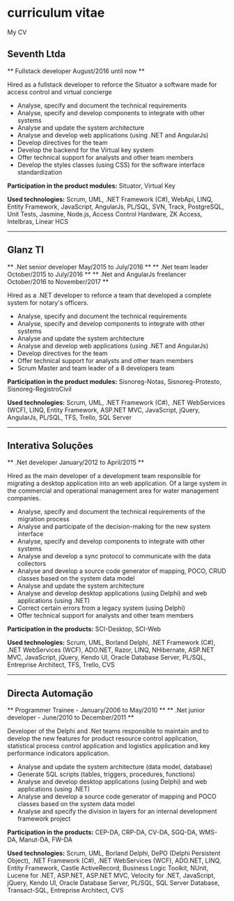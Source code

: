 # curriculum vitae
My CV

## Seventh Ltda
** Fullstack developer August/2016 until now **

Hired as a fullstack developer to reforce the Situator a software made for access control and virtual concierge

* Analyse, specify and document the technical requirements
* Analyse, specify and develop components to integrate with other systems
* Analyse and update the system architecture
* Analyse and develop web applications (using .NET and AngularJs)
* Develop directives for the team
* Develop the backend for the Virtual key system
* Offer technical support for analysts and other team members
* Develop the styles classes (using CSS) for the software interface standardization

**Participation in the product modules:** Situator, Virtual Key

**Used technologies:** Scrum, UML, .NET Framework (C#), WebApi, LINQ, Entity Framework, JavaScript, AngularJs, PL/SQL, SVN, Track, PostgreSQL, Unit Tests, Jasmine,
Node.js, Access Control Hardware, ZK Access, Intelbras, Linear HCS

---

## Glanz TI
** .Net senior developer May/2015 to July/2016 **
** .Net team leader October/2015 to July/2016 **
** .Net and AngularJs freelancer October/2016 to November/2017 **

Hired as a .NET developer to reforce a team that developed a complete system for notary's officers.

* Analyse, specify and document the technical requirements
* Analyse, specify and develop components to integrate with other systems
* Analyse and update the system architecture
* Analyse and develop web applications (using .NET and AngularJs)
* Develop directives for the team
* Offer technical support for analysts and other team members
* Scrum Master and team leader of a 8 developers team

**Participation in the product modules:** Sisnoreg-Notas, Sisnoreg-Protesto, Sisnoreg-RegistroCivil

**Used technologies:** Scrum, UML, .NET Framework (C#), .NET WebServices (WCF), LINQ, Entity Framework, ASP.NET MVC, JavaScript, jQuery, AngularJs, PL/SQL, TFS, Trello, SQL Server

---

## Interativa Soluções
** .Net developer January/2012 to April/2015 **

Hired as the main developer of a development team responsible for migrating a desktop application into an web application. Of a large system in the commercial and operational management area for water management companies.

* Analyse, specify and document the technical requirements of the migration process
* Analyse and participate of the decision-making for the new system interface
* Analyse, specify and develop components to integrate with other systems
* Analyse and develop a sync protocol to communicate with the data collectors
* Analyse and develop a source code generator of mapping, POCO, CRUD classes based on the system data model
* Analyse and update the system architecture
* Analyse and develop desktop applications (using Delphi) and web applications (using .NET)
* Correct certain errors from a legacy system (using Delphi)
* Offer technical support for analysts and other team members

**Participation in the products:** SCI-Desktop, SCI-Web

**Used technologies:** Scrum, UML, Borland Delphi, .NET Framework (C#), .NET WebServices (WCF), ADO.NET, Razor, LINQ, NHibernate, ASP.NET MVC, JavaScript, jQuery, Kendo UI, Oracle Database Server, PL/SQL, Entreprise Architect, TFS, Trello, CVS

---

## Directa Automação
** Programmer Trainee - January/2006 to May/2010 **
** .Net junior developer - June/2010 to December/2011 **

Developer of the Delphi and .Net teams responsible to maintain and to develop the new features for product resource control application, statistical process control application and logistics application and key performance indicators application.

* Analyse and update the system architecture (data model, database)
* Generate SQL scripts (tables, triggers, procedures, functions)
* Analyse and develop desktop applications (using Delphi) and web applications (using .NET)
* Analyse and develop a source code generator of mapping and POCO classes based on the system data model
* Analyse and specify the division in layers for an internal development framework project

**Participation in the products:** CEP-DA, CRP-DA, CV-DA, SGQ-DA, WMS-DA, Manut-DA, FW-DA

**Used technologies:** Scrum, UML, Borland Delphi, DePO (Delphi Persistent Object), .NET Framework (C#), .NET WebServices (WCF), ADO.NET, LINQ, Entity Framework, Castle ActiveRecord, Business Logic Toolkit, NUnit, Lucene for .NET, ASP.NET, ASP.NET MVC, Velocity for .NET, JavaScript, jQuery, Kendo UI, Oracle Database Server, PL/SQL, SQL Server Database, Transact-SQL, Entreprise Architect, CVS
